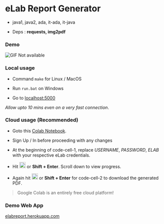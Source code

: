 # eLab Report Generator

- java1, java2, ada, it-ada, it-java

- Deps : __requests, img2pdf__

### Demo

![GIF Not available](https://github.com/rounakdatta/elab-report-maker/blob/master/demo.gif)

### Local usage

- Command ```make``` for Linux / MacOS
- Run ```run.bat``` on Windows

- Go to [localhost:5000](http://localhost:5000)

_Allow upto 10 mins even on a very fast connection_.

### Cloud usage (Recommended)

- Goto this [Colab Notebook](https://colab.​research.​google.​com/github/rounakdatta/elab-report-maker/blob/master/elabreport.ipynb).

- Sign Up / In before proceeding with any changes

- At the beginning of code-cell-1, replace *USERNAME*, *PASSWORD*, *ELAB* with your respective eLab credentials.

- Hit <img src="https://image.freepik.com/free-icon/round-play-button_318-121636.jpg" data-canonical-src="https://image.freepik.com/free-icon/round-play-button_318-121636.jpg" width="20" height="20" /> or **Shift + Enter**.
  Scroll down to view progress.
  
- Again hit <img src="https://image.freepik.com/free-icon/round-play-button_318-121636.jpg" data-canonical-src="https://image.freepik.com/free-icon/round-play-button_318-121636.jpg" width="20" height="20" /> or **Shift + Enter** for code-cell-2 to download the generated PDF.

>Google Colab is an entirely free cloud platform!

### Demo Web App

[elabreport.herokuapp.com](http://elabreport.herokuapp.com)
